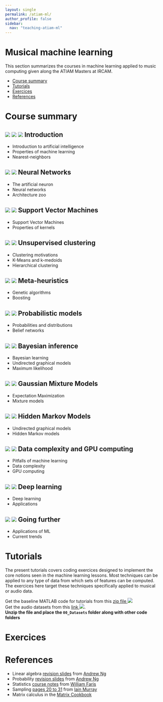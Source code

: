 ```yaml
---
layout: single
permalink: /atiam-ml/
author_profile: false
sidebar:
  nav: "teaching-atiam-ml"
---
```


# Musical machine learning

This section summarizes the courses in machine learning applied to music computing given along the ATIAM Masters at IRCAM.

  * [Course summary](/atiam-ml/#course-summary)
  * [Tutorials](/atiam-ml/#tutorials)
  * [Exercices](/atiam-ml/#exercices)
  * [References](/atiam-ml/#references)

# Course summary

## [![](../images/pdf.png)](../documents/MML.Lesson.1.Introduction.pdf) [![](../images/html.png)](../atiam-ml-0-intro/) [![](../images/html.png)](../atiam-ml-1-nearest-neighbors/) Introduction
  * Introduction to artificial intelligence
  * Properties of machine learning
  * Nearest-neighbors  
  
## [![](../images/pdf.png)](../documents/MML.Lesson.2.Neural.networks.pdf) [![](../images/html.png)](../atiam-ml-2-neural-networks/) Neural Networks
  - The artificial neuron
  - Neural networks
  - Architecture zoo  
  
## [![](../images/pdf.png)](../documents/MML.Lesson.3.Support.Vector.Machines.pdf) [![](../images/html.png)](../atiam-ml-3-support-vector-machines/) Support Vector Machines
  - Support Vector Machines
  - Properties of kernels  
  
## [![](../images/pdf.png)](../documents/MML.Lesson.4.Clustering.pdf) [![](../images/html.png)](../atiam-ml-4-clustering/) Unsupervised clustering
  - Clustering motivations
  - K-Means and k-medoids
  - Hierarchical clustering  
  
## [![](../images/pdf.png)](../documents/MML.Lesson.5.Boosting.pdf) [![](../images/html.png)](../atiam-ml-5-boosting/) Meta-heuristics
  - Genetic algorithms
  - Boosting  
  
## [![](../images/pdf.png)](../documents/MML.Lesson.6.Probabilistic.Models.pdf) [![](../images/html.png)](../atiam-ml-6-probabilistic-models/) Probabilistic models
  - Probabilities and distributions
  - Belief networks  
  
## [![](../images/pdf.png)](../documents/MML.Lesson.7.Bayesian.Inference.pdf) [![](../images/html.png)](../atiam-ml-7-bayesian-inference/) Bayesian inference 
  - Bayesian learning
  - Undirected graphical models
  - Maximum likelihood  
  
## [![](../images/pdf.png)](../documents/MML.Lesson.8.Gaussian.Mixture.Models.pdf) [![](../images/html.png)](../atiam-ml-8-gaussian-mixtures/) Gaussian Mixture Models
  - Expectation Maximization
  - Mixture models  
  
## [![](../images/pdf.png)](../documents/MML.Lesson.9.Hidden.Markov.Models.pdf) [![](../images/html.png)](../atiam-ml-9-markov-models/) Hidden Markov Models
  - Undirected graphical models
  - Hidden Markov models  
  
## [![](../images/pdf.png)](../documents/MML.Lesson.10.Data.Complexity.pdf) [![](../images/html.png)](../atiam-ml-10-data-complexity/) Data complexity and GPU computing 
  - Pitfalls of machine learning
  - Data complexity
  - GPU computing  
  
## [![](../images/pdf.png)](../documents/MML.Lesson.11.Deep.Learning.pdf) [![](../images/html.png)](../atiam-ml-11-deep-learning/) Deep learning
  - Deep learning
  - Applications
  
## [![](../images/pdf.png)](../documents/MML.Lesson.11.Deep.Learning.pdf) [![](../images/html.png)](../atiam-ml-12-going-further/) Going further
  - Applications of ML
  - Current trends

# Tutorials

The present tutorials covers coding exercices designed to implement the core notions seen in the machine learning lessons. Most techniques can be applied to any type of data from which sets of features can be computed. The exercices here target these techniques specifically applied to musical or audio data.

Get the baseline MATLAB code for tutorials from this [zip file ![](../images/file.png)](https://nuage.ircam.fr/index.php/s/F6QlLPgABOVJQRI)  
Get the audio datasets from this [link ![](../images/file.png)](https://nuage.ircam.fr/index.php/s/FTsaaAMFV1jEwsk).  
**Unzip the file and place the `00_Datasets` folder along with other code folders**  

# Exercices

# References

  * Linear algebra [revision slides](http://see.stanford.edu/materials/aimlcs229/cs229-linalg.pdf) from [Andrew Ng](http://ai.stanford.edu/~ang/)
  * Probability [revision slides](http://see.stanford.edu/materials/aimlcs229/cs229-prob.pdf) from [Andrew Ng]()
  * Statistics [course notes](http://math.arizona.edu/~faris/stat.pdf) from [William Faris](http://math.arizona.edu/~faris/)
  * Sampling [pages 20 to 31](http://homepages.inf.ed.ac.uk/imurray2/pub/07thesis/murray_thesis_2007.pdf) from [Iain Murray](http://homepages.inf.ed.ac.uk/imurray2/)
  * Matrix calculus in the [Matrix Cookbook](http://web.mit.edu/~wingated/www/stuff_i_use/matrix_cookbook.pdf)

